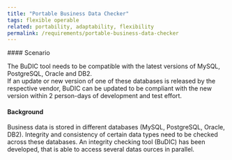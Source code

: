 ```yaml
---
title: "Portable Business Data Checker"
tags: flexible operable
related: portability, adaptability, flexibility 
permalink: /requirements/portable-business-data-checker
---
```


<div class="quality-requirement" markdown="1">
#### Scenario

The BuDIC tool needs to be compatible with the latest versions of MySQL, PostgreSQL, Oracle and DB2.<br>
If an update or new version of one of these databases is released by the respective vendor, BuDIC can be updated to be compliant with the new version within 2 person-days of development and test effort.

#### Background

Business data is stored in different databases (MySQL, PostgreSQL, Oracle, DB2).
Integrity and consistency of certain data types need to be checked across these databases.
An integrity checking tool (BuDIC) has been developed, that is able to access several datas ources in parallel.

</div><br>







